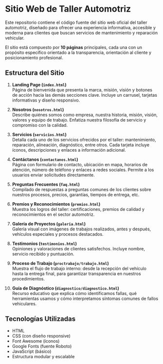 # Sitio Web de Taller Automotriz

Este repositorio contiene el código fuente del sitio web oficial del taller automotriz, diseñado para ofrecer una experiencia informativa, accesible y moderna para clientes que buscan servicios de mantenimiento y reparación vehicular.

El sitio está compuesto por **10 páginas** principales, cada una con un propósito específico orientado a la transparencia, orientación al cliente y posicionamiento profesional.

## Estructura del Sitio

1. **Landing Page (`index.html`)**  
   Página de bienvenida que presenta la marca, misión, visión y botones de acción hacia las demás secciones clave. Incluye un carrusel, tarjetas informativas y diseño responsivo.

2. **Nosotros (`nosotros.html`)**  
   Describe quiénes somos como empresa, nuestra historia, misión, visión, valores y equipo de trabajo. Enfatiza nuestra filosofía de servicio y compromiso con la calidad.

3. **Servicios (`servicios.html`)**  
   Detalla cada uno de los servicios ofrecidos por el taller: mantenimiento, reparación, alineación, diagnóstico, entre otros. Cada tarjeta incluye íconos, descripciones y enlaces a información adicional.

4. **Contáctanos (`contactanos.html`)**  
   Página con formulario de contacto, ubicación en mapa, horarios de atención, número de teléfono y enlaces a redes sociales. Permite a los usuarios enviar solicitudes directamente.

5. **Preguntas Frecuentes (`faq.html`)**  
   Compilado de respuestas a preguntas comunes de los clientes sobre nuestros procesos, precios, garantías, tiempos de entrega, etc.

6. **Premios y Reconocimientos (`premios.html`)**  
   Muestra los logros del taller: certificaciones, premios de calidad y reconocimientos en el sector automotriz.

7. **Galería de Proyectos (`galeria.html`)**  
   Galería visual con imágenes de trabajos realizados, antes y después, vehículos especiales y procesos destacados.

8. **Testimonios (`testimonios.html`)**  
   Opiniones y valoraciones de clientes satisfechos. Incluye nombre, servicio recibido y puntuación.

9. **Proceso de Trabajo (`proctrabajo/trabajo.html`)**  
   Muestra el flujo de trabajo interno: desde la recepción del vehículo hasta la entrega final, para garantizar transparencia en nuestros procedimientos.

10. **Guía de Diagnóstico (`diagnostico/diagnostico.html`)**  
    Recurso educativo que explica cómo identificamos fallas, qué herramientas usamos y cómo interpretamos síntomas comunes de fallos vehiculares.

## Tecnologías Utilizadas

- HTML
- CSS (con diseño responsive)
- Font Awesome (íconos)
- Google Fonts (fuente Roboto)
- JavaScript (básico)
- Estructura modular y escalable
